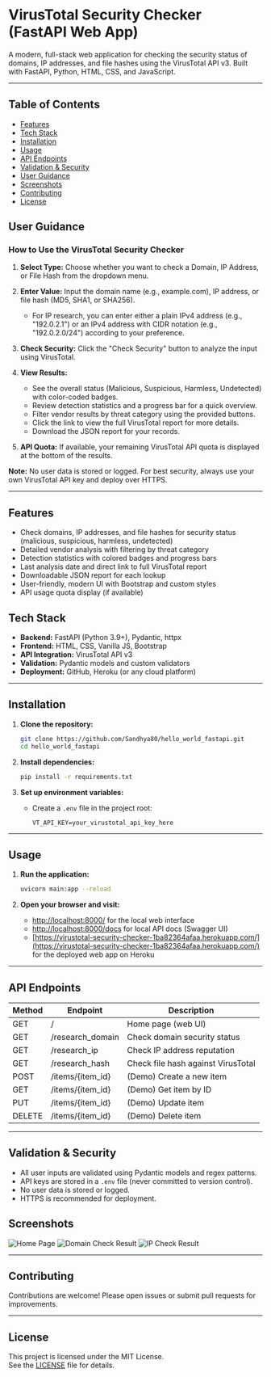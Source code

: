
# VirusTotal Security Checker (FastAPI Web App)

A modern, full-stack web application for checking the security status of domains, IP addresses, and file hashes using the VirusTotal API v3. Built with FastAPI, Python, HTML, CSS, and JavaScript.

---


## Table of Contents

- [Features](#features)
- [Tech Stack](#tech-stack)
- [Installation](#installation)
- [Usage](#usage)
- [API Endpoints](#api-endpoints)
- [Validation & Security](#validation--security)
- [User Guidance](#user-guidance)
- [Screenshots](#screenshots)
- [Contributing](#contributing)
- [License](#license)

## User Guidance

### How to Use the VirusTotal Security Checker

1. **Select Type:** Choose whether you want to check a Domain, IP Address, or File Hash from the dropdown menu.
2. **Enter Value:** Input the domain name (e.g., example.com), IP address, or file hash (MD5, SHA1, or SHA256).
   - For IP research, you can enter either a plain IPv4 address (e.g., "192.0.2.1") or an IPv4 address with CIDR notation (e.g., "192.0.2.0/24") according to your preference.
3. **Check Security:** Click the "Check Security" button to analyze the input using VirusTotal.

4. **View Results:**

    - See the overall status (Malicious, Suspicious, Harmless, Undetected) with color-coded badges.
    - Review detection statistics and a progress bar for a quick overview.
    - Filter vendor results by threat category using the provided buttons.
    - Click the link to view the full VirusTotal report for more details.
    - Download the JSON report for your records.

5. **API Quota:** If available, your remaining VirusTotal API quota is displayed at the bottom of the results.

**Note:** No user data is stored or logged. For best security, always use your own VirusTotal API key and deploy over HTTPS.

---



## Features

- Check domains, IP addresses, and file hashes for security status (malicious, suspicious, harmless, undetected)
- Detailed vendor analysis with filtering by threat category
- Detection statistics with colored badges and progress bars
- Last analysis date and direct link to full VirusTotal report
- Downloadable JSON report for each lookup
- User-friendly, modern UI with Bootstrap and custom styles
- API usage quota display (if available)

## Tech Stack

- **Backend:** FastAPI (Python 3.9+), Pydantic, httpx
- **Frontend:** HTML, CSS, Vanilla JS, Bootstrap
- **API Integration:** VirusTotal API v3
- **Validation:** Pydantic models and custom validators
- **Deployment:** GitHub, Heroku (or any cloud platform)

---



## Installation

1. **Clone the repository:**

    ```bash
    git clone https://github.com/Sandhya80/hello_world_fastapi.git
    cd hello_world_fastapi
    ```

2. **Install dependencies:**

    ```bash
    pip install -r requirements.txt
    ```

3. **Set up environment variables:**

    - Create a `.env` file in the project root:

      ```env
      VT_API_KEY=your_virustotal_api_key_here
      ```

---



## Usage

1. **Run the application:**

    ```bash
    uvicorn main:app --reload
    ```


2. **Open your browser and visit:**
    - [http://localhost:8000/](http://localhost:8000/) for the local web interface
    - [http://localhost:8000/docs](http://localhost:8000/docs) for local API docs (Swagger UI)
    - [https://virustotal-security-checker-1ba82364afaa.herokuapp.com/](https://virustotal-security-checker-1ba82364afaa.herokuapp.com/) for the deployed web app on Heroku

---



## API Endpoints

| Method | Endpoint            | Description                        |
|--------|--------------------|------------------------------------|
| GET    | /                  | Home page (web UI)                 |
| GET    | /research_domain   | Check domain security status       |
| GET    | /research_ip       | Check IP address reputation        |
| GET    | /research_hash     | Check file hash against VirusTotal |
| POST   | /items/{item_id}   | (Demo) Create a new item           |
| GET    | /items/{item_id}   | (Demo) Get item by ID              |
| PUT    | /items/{item_id}   | (Demo) Update item                 |
| DELETE | /items/{item_id}   | (Demo) Delete item                 |

---



## Validation & Security

- All user inputs are validated using Pydantic models and regex patterns.
- API keys are stored in a `.env` file (never committed to version control).
- No user data is stored or logged.
- HTTPS is recommended for deployment.

## Screenshots


![Home Page](screenshots/homepage.png)
![Domain Check Result](screenshots/domain_result.png)
![IP Check Result](screenshots/ip_result.png)

---



## Contributing

Contributions are welcome! Please open issues or submit pull requests for improvements.

---



## License

This project is licensed under the MIT License.  
See the [LICENSE](LICENSE) file for details.
